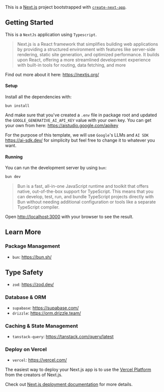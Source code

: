 This is a [Next.js](https://nextjs.org) project bootstrapped with [`create-next-app`](https://nextjs.org/docs/app/api-reference/cli/create-next-app).

## Getting Started

This is a `NextJs` application using `Typescript`. 
> Next.js is a React framework that simplifies building web applications by providing a structured environment with features like server-side rendering, static site generation, and optimized performance. It builds upon React, offering a more streamlined development experience with built-in tools for routing, data fetching, and more

Find out more about it here: https://nextjs.org/

#### Setup
Install all the dependencies with:
```
bun install
```

And make sure that you've created a `.env` file in package root and updated the `GOOGLE_GENERATIVE_AI_API_KEY` value with your own key. You can get your own from here: https://aistudio.google.com/apikey

For the purpose of this template, we will use `Google`'s LLMs and `AI SDK` https://ai-sdk.dev/ for simplicity but feel free to change it to whatever you want. 

#### Running 
You can run the development server by using `bun`:

```bash
bun dev
```

> Bun is a fast, all-in-one JavaScript runtime and toolkit that offers native, out-of-the-box support for TypeScript. This means that you can develop, test, run, and bundle TypeScript projects directly with Bun without needing additional configuration or tools like a separate TypeScript compiler.

Open [http://localhost:3000](http://localhost:3000) with your browser to see the result.

## Learn More

### Package Management
- `bun`: https://bun.sh/

## Type Safety
- `zod`: https://zod.dev/

### Database & ORM
- `supabase`: https://supabase.com/
- `drizzle`: https://orm.drizzle.team/

### Caching & State Management
- `tanstack-query`: https://tanstack.com/query/latest

### Deploy on Vercel
- `vercel`: https://vercel.com/

The easiest way to deploy your Next.js app is to use the [Vercel Platform](https://vercel.com/new?utm_medium=default-template&filter=next.js&utm_source=create-next-app&utm_campaign=create-next-app-readme) from the creators of Next.js.

Check out [Next.js deployment documentation](https://nextjs.org/docs/app/building-your-application/deploying) for more details.
